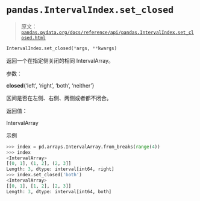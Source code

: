 # `pandas.IntervalIndex.set_closed`

> 原文：[`pandas.pydata.org/docs/reference/api/pandas.IntervalIndex.set_closed.html`](https://pandas.pydata.org/docs/reference/api/pandas.IntervalIndex.set_closed.html)

```py
IntervalIndex.set_closed(*args, **kwargs)
```

返回一个在指定侧关闭的相同 IntervalArray。

参数：

**closed**{‘left’, ‘right’, ‘both’, ‘neither’}

区间是否在左侧、右侧、两侧或者都不闭合。

返回值：

IntervalArray

示例

```py
>>> index = pd.arrays.IntervalArray.from_breaks(range(4))
>>> index
<IntervalArray>
[(0, 1], (1, 2], (2, 3]]
Length: 3, dtype: interval[int64, right]
>>> index.set_closed('both')
<IntervalArray>
[[0, 1], [1, 2], [2, 3]]
Length: 3, dtype: interval[int64, both] 
```
